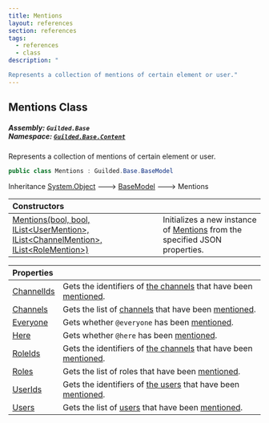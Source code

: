 ```yaml
---
title: Mentions
layout: references
section: references
tags:
  - references
  - class
description: "

Represents a collection of mentions of certain element or user."
---
```


## Mentions Class
##### **Assembly:** `Guilded.Base`<br/>**Namespace:** [`Guilded.Base.Content`](Guilded.Base.Content 'Guilded.Base.Content')

Represents a collection of mentions of certain element or user.

```csharp
public class Mentions : Guilded.Base.BaseModel
```

Inheritance [System.Object](https://docs.microsoft.com/en-us/dotnet/api/System.Object 'System.Object') &#129106; [BaseModel](BaseModel 'Guilded.Base.BaseModel') &#129106; Mentions

| Constructors | |
| :--- | :--- |
| [Mentions(bool, bool, IList&lt;UserMention&gt;, IList&lt;ChannelMention&gt;, IList&lt;RoleMention&gt;)](Mentions.Mentions(bool,bool,IList_UserMention_,IList_ChannelMention_,IList_RoleMention_) 'Guilded.Base.Content.Mentions.Mentions(bool, bool, System.Collections.Generic.IList<Guilded.Base.Content.Mentions.UserMention>, System.Collections.Generic.IList<Guilded.Base.Content.Mentions.ChannelMention>, System.Collections.Generic.IList<Guilded.Base.Content.Mentions.RoleMention>)') | Initializes a new instance of [Mentions](Mentions 'Guilded.Base.Content.Mentions') from the specified JSON properties. |

| Properties | |
| :--- | :--- |
| [ChannelIds](Mentions.ChannelIds 'Guilded.Base.Content.Mentions.ChannelIds') | Gets the identifiers of [the channels](ServerChannel 'Guilded.Base.Servers.ServerChannel') that have been [mentioned](Mentions 'Guilded.Base.Content.Mentions'). |
| [Channels](Mentions.Channels 'Guilded.Base.Content.Mentions.Channels') | Gets the list of [channels](ServerChannel 'Guilded.Base.Servers.ServerChannel') that have been [mentioned](Mentions 'Guilded.Base.Content.Mentions'). |
| [Everyone](Mentions.Everyone 'Guilded.Base.Content.Mentions.Everyone') | Gets whether `@everyone` has been [mentioned](Mentions 'Guilded.Base.Content.Mentions'). |
| [Here](Mentions.Here 'Guilded.Base.Content.Mentions.Here') | Gets whether `@here` has been [mentioned](Mentions 'Guilded.Base.Content.Mentions'). |
| [RoleIds](Mentions.RoleIds 'Guilded.Base.Content.Mentions.RoleIds') | Gets the identifiers of [the channels](ServerChannel 'Guilded.Base.Servers.ServerChannel') that have been [mentioned](Mentions 'Guilded.Base.Content.Mentions'). |
| [Roles](Mentions.Roles 'Guilded.Base.Content.Mentions.Roles') | Gets the list of roles that have been [mentioned](Mentions 'Guilded.Base.Content.Mentions'). |
| [UserIds](Mentions.UserIds 'Guilded.Base.Content.Mentions.UserIds') | Gets the identifiers of [the users](User 'Guilded.Base.Users.User') that have been [mentioned](Mentions 'Guilded.Base.Content.Mentions'). |
| [Users](Mentions.Users 'Guilded.Base.Content.Mentions.Users') | Gets the list of [users](User 'Guilded.Base.Users.User') that have been [mentioned](Mentions 'Guilded.Base.Content.Mentions'). |
